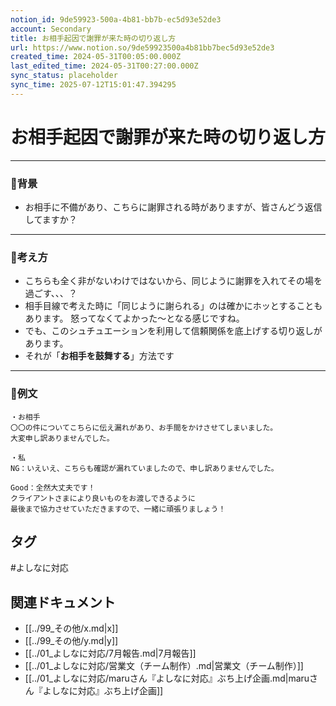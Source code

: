 ```yaml
---
notion_id: 9de59923-500a-4b81-bb7b-ec5d93e52de3
account: Secondary
title: お相手起因で謝罪が来た時の切り返し方
url: https://www.notion.so/9de59923500a4b81bb7bec5d93e52de3
created_time: 2024-05-31T00:05:00.000Z
last_edited_time: 2024-05-31T00:27:00.000Z
sync_status: placeholder
sync_time: 2025-07-12T15:01:47.394295
---
```

# お相手起因で謝罪が来た時の切り返し方

---
### 🔹背景
- お相手に不備があり、こちらに謝罪される時がありますが、皆さんどう返信してますか？
---
### 🔹考え方
- こちらも全く非がないわけではないから、同じように謝罪を入れてその場を過ごす、、、？
- 相手目線で考えた時に「同じように謝られる」のは確かにホッとすることもあります。
怒ってなくてよかった〜となる感じですね。
- でも、このシュチュエーションを利用して信頼関係を底上げする切り返しがあります。
- それが「**お相手を鼓舞する**」方法です
---
### 🔹例文
```plain text
・お相手
〇〇の件についてこちらに伝え漏れがあり、お手間をかけさせてしまいました。
大変申し訳ありませんでした。

・私
NG：いえいえ、こちらも確認が漏れていましたので、申し訳ありませんでした。

Good：全然大丈夫です！
クライアントさまにより良いものをお渡しできるように
最後まで協力させていただきますので、一緒に頑張りましょう！
```

## タグ

#よしなに対応 

## 関連ドキュメント

- [[../99_その他/x.md|x]]
- [[../99_その他/y.md|y]]
- [[../01_よしなに対応/7月報告.md|7月報告]]
- [[../01_よしなに対応/営業文（チーム制作）.md|営業文（チーム制作）]]
- [[../01_よしなに対応/maruさん『よしなに対応』ぶち上げ企画.md|maruさん『よしなに対応』ぶち上げ企画]]
